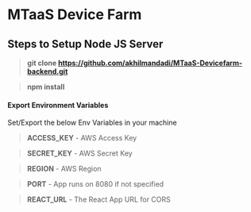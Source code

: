 # MTaaS Device Farm


## Steps to Setup Node JS Server

> **git clone https://github.com/akhilmandadi/MTaaS-Devicefarm-backend.git**

> **npm install**
#### Export Environment Variables
Set/Export the below Env Variables in your machine
> **ACCESS_KEY** - AWS Access Key

> **SECRET_KEY** - AWS Secret Key

> **REGION** - AWS Region

> **PORT** - App runs on 8080 if not specified

> **REACT_URL** - The React App URL for CORS
